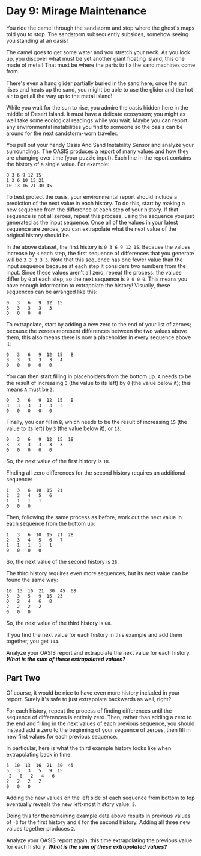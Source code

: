 # Day 9: Mirage Maintenance #
You ride the camel through the sandstorm and stop where the ghost's maps told you to stop. The 
sandstorm subsequently subsides, somehow seeing you standing at an oasis!

The camel goes to get some water and you stretch your neck. As you look up, you discover what must 
be yet another giant floating island, this one made of metal! That must be where the parts to fix 
the sand machines come from.

There's even a hang glider partially buried in the sand here; once the sun rises and heats up the 
sand, you might be able to use the glider and the hot air to get all the way up to the metal island!

While you wait for the sun to rise, you admire the oasis hidden here in the middle of Desert 
Island. It must have a delicate ecosystem; you might as well take some ecological readings while 
you wait. Maybe you can report any environmental instabilities you find to someone so the oasis 
can be around for the next sandstorm-worn traveler.

You pull out your handy Oasis And Sand Instability Sensor and analyze your surroundings. The OASIS 
produces a report of many values and how they are changing over time (your puzzle input). Each 
line in the report contains the history of a single value. For example:

    0 3 6 9 12 15
    1 3 6 10 15 21
    10 13 16 21 30 45

To best protect the oasis, your environmental report should include a prediction of the next value 
in each history. To do this, start by making a new sequence from the difference at each step of 
your history. If that sequence is not all zeroes, repeat this process, using the sequence you just 
generated as the input sequence. Once all of the values in your latest sequence are zeroes, you can 
extrapolate what the next value of the original history should be.

In the above dataset, the first history is `0 3 6 9 12 15`. Because the values increase by `3` each step, 
the first sequence of differences that you generate will be `3 3 3 3 3`. Note that this sequence has 
one fewer value than the input sequence because at each step it considers two numbers from the 
input. Since these values aren't all zero, repeat the process: the values differ by `0` at each step, 
so the next sequence is `0 0 0 0`. This means you have enough information to extrapolate the history! 
Visually, these sequences can be arranged like this:

    0   3   6   9  12  15
    3   3   3   3   3
    0   0   0   0

To extrapolate, start by adding a new zero to the end of your list of zeroes; because the zeroes 
represent differences between the two values above them, this also means there is now a placeholder 
in every sequence above it:

    0   3   6   9  12  15   B
    3   3   3   3   3   A
    0   0   0   0   0

You can then start filling in placeholders from the bottom up. `A` needs to be the result of 
increasing `3` (the value to its left) by `0` (the value below it); this means `A` must be `3`:

    0   3   6   9  12  15   B
    3   3   3   3   3   3
    0   0   0   0   0

Finally, you can fill in `B`, which needs to be the result of increasing `15` (the value to its left) 
by `3` (the value below it), or `18`:

    0   3   6   9  12  15  18
    3   3   3   3   3   3
    0   0   0   0   0

So, the next value of the first history is `18`.

Finding all-zero differences for the second history requires an additional sequence:

    1   3   6  10  15  21
    2   3   4   5   6
    1   1   1   1
    0   0   0

Then, following the same process as before, work out the next value in each sequence from the 
bottom up:

    1   3   6  10  15  21  28
    2   3   4   5   6   7
    1   1   1   1   1
    0   0   0   0

So, the next value of the second history is `28`.

The third history requires even more sequences, but its next value can be found the same way:

    10  13  16  21  30  45  68
    3   3   5   9  15  23
    0   2   4   6   8
    2   2   2   2
    0   0   0

So, the next value of the third history is `68`.

If you find the next value for each history in this example and add them together, you get `114`.

Analyze your OASIS report and extrapolate the next value for each history. **_What is the sum of 
these extrapolated values?_**


## Part Two ##

Of course, it would be nice to have even more history included in your report. Surely it's safe 
to just extrapolate backwards as well, right?

For each history, repeat the process of finding differences until the sequence of differences is 
entirely zero. Then, rather than adding a zero to the end and filling in the next values of each 
previous sequence, you should instead add a zero to the beginning of your sequence of zeroes, 
then fill in new first values for each previous sequence.

In particular, here is what the third example history looks like when extrapolating back in time:

    5  10  13  16  21  30  45
    5   3   3   5   9  15
    -2   0   2   4   6
    2   2   2   2
    0   0   0

Adding the new values on the left side of each sequence from bottom to top eventually reveals 
the new left-most history value: `5`.

Doing this for the remaining example data above results in previous values of `-3` for the first 
history and `0` for the second history. Adding all three new values together produces `2`.

Analyze your OASIS report again, this time extrapolating the previous value for each history. 
**_What is the sum of these extrapolated values?_**
